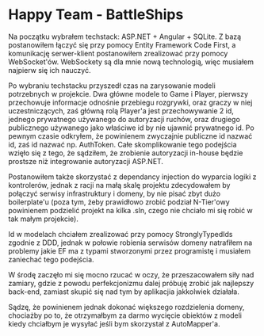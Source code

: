 # Happy Team - BattleShips
Na początku wybrałem techstack: ASP.NET + Angular + SQLite.
Z bazą postanowiłem łączyć się przy pomocy Entity Framework Code First, a komunikację serwer-klient postanowiłem zrealizować przy pomocy WebSocket'ów.
WebSockety są dla mnie nową technologią, więc musiałem najpierw się ich nauczyć.

Po wybraniu techstacku przyszedł czas na zarysowanie modeli potrzebnych w projekcie.
Dwa główne modele to Game i Player, pierwszy przechowuje informacje odnośnie przebiegu rozgrywki, oraz graczy w niej uczestniczących, zaś główną rolą Player'a jest przechowywanie 2 id, jednego prywatnego używanego do autoryzacji ruchów, oraz drugiego publicznego używanego jako właściwe id by nie ujawnić prywatnego id.
Po pewnym czasie odkryłem, że powinienem zwyczajnie publiczne id nazwać id, zaś id nazwać np. AuthToken.
Całe skomplikowanie tego podejścia wzięło się z tego, że sądziłem, że zrobienie autoryzacji in-house będzie prostsze niż integrowanie autoryzacji ASP.NET.

Postanowiłem także skorzystać z dependancy injection do wyparcia logiki z kontrolerów, jednak z racji na małą skalę projektu zdecydowałem by połączyć serwisy infrastruktury i domeny, by nie pisać zbyt dużo boilerplate'u (poza tym, żeby prawidłowo zrobić podział N-Tier'owy powinienem podzielić projekt na kilka .sln, czego nie chciało mi się robić w tak małym projekcie).

Id w modelach chciałem zrealizować przy pomocy StronglyTypedIds zgodnie z DDD, jednak w połowie robienia serwisów domeny natrafiłem na problemy jakie EF ma z typami stworzonymi przez programistę i musiałem zaniechać tego podejścia.


W środę zaczęło mi się mocno rzucać w oczy, że przeszacowałem siły nad zamiary, gdzie z powodu perfekcjonizmu dalej próbuję zrobić jak najlepszy back-end, zamiast skupić się nad tym by aplikacjia jakkolwiek działała.

Sądzę, że powinienem jednak dokonać większego rozdzielenia domeny, chociażby po to, że otrzymałbym za darmo wycięcie obiektów z modeli kiedy chciałbym je wysyłać jeśli bym skorzystał z AutoMapper'a.
